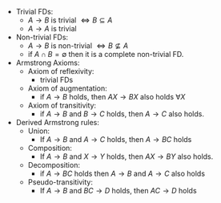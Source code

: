 - Trivial FDs:
	- $A \to B$ is trivial $\iff B \subseteq A$
	- $A \to A$ is trivial
- Non-trivial FDs:
	- $A \to B$ is non-trivial $\iff B \nsubseteq A$
	- if $A \cap B = \emptyset$ then it is a complete non-trivial FD.
- Armstrong Axioms:
	- Axiom of reflexivity:
		- trivial FDs
	- Axiom of augmentation:
		- if $A \to B$ holds, then $AX \to BX$ also holds $\forall X$
	- Axiom of transitivity:
		- if $A \to B$ and $B \to C$ holds, then $A \to C$ also holds.
- Derived Armstrong rules:
	- Union:
		- If $A \to B$ and $A \to C$ holds, then $A \to BC$ holds
	- Composition:
		- If $A \to B$ and $X \to Y$ holds, then $AX \to BY$ also holds.
	- Decomposition:
		- if $A \to BC$ holds then $A \to B$ and $A \to C$ also holds
	- Pseudo-transitivity:
		- If $A \to B$ and $BC \to D$ holds, then $AC \to D$ holds